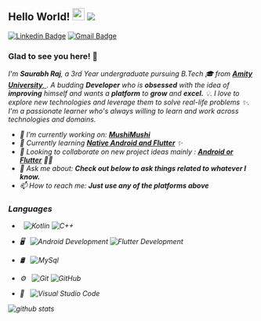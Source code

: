 
<!--
**saurabhraj042/saurabhraj042** is a ✨ _special_ ✨ repository because its `README.md` (this file) appears on your GitHub profile. 
-->

## Hello World! <img src="https://raw.githubusercontent.com/iampavangandhi/iampavangandhi/master/gifs/Hi.gif" width="25px"> <img src="https://komarev.com/ghpvc/?username=saurabhraj042"></h2>


[![Linkedin Badge](https://img.shields.io/badge/-Saurabh_Raj-blue?style=flat-square&logo=Linkedin&logoColor=white&link=https://www.linkedin.com/in/saurabh-r-07709b100/)](https://www.linkedin.com/in/saurabh-r-07709b100/) [![Gmail Badge](https://img.shields.io/badge/-saurabhraj042@gmail.com-c14438?style=flat-square&logo=Gmail&logoColor=white&link=mailto:saurabhraj042@gmail.com)](mailto:saurabhraj042@gmail.com)


### Glad to see you here! 🤩
<p>
  <i>I'm <b>Saurabh Raj</b>, a 3rd Year undergraduate pursuing B.Tech 🎓 from <a href="https://www.amity.edu/ranchi/" target="_blank"> <b>Amity University</b>,     </a>. A budding <b>Developer</b> who is <b>obsessed</b> with the idea of <b>improving</b> himself and wants a <b>platform</b> to <b>grow</b> and <b>excel.</b> 💡.<?i>
  I love to explore new technologies and leverage them to solve real-life problems ✨. I'm a passionate learner who's always willing to learn and work across      technologies and domains.
</p>

- 🔭 I’m currently working on: [**MushiMushi**](https://github.com/saurabhraj042/MushiMushi)
- 🌱 Currently learning [**Native Android and Flutter**](https://flutter.dev/) ✨
- 👯 Looking to collaborate on new project ideas mainly : [**Android or Flutter**](https://flutter.dev/) 👨‍💻
- 💬 Ask me about: **Check out below to ask things related to whatever I know.**
- 📫 How to reach me: **Just use any of the platforms above**


<h3> Languages </h3>

- &nbsp;
  ![Kotlin](https://img.shields.io/badge/-Kotlin-3282b8?style=for-the-badge&logo=kotlin&labelColor=bbe1fa)
  ![C++](https://img.shields.io/badge/-C++-3282b8?style=for-the-badge&logo=c++&labelColor=bbe1fa)
  
- 🖥 &nbsp;
  ![Android Development](https://img.shields.io/badge/-Android-3282b8?style=for-the-badge&logo=android&labelColor=1b262c)
  ![Flutter Development](https://img.shields.io/badge/-Flutter-3282b8?style=for-the-badge&logo=flutter&labelColor=1b262c)
 
- 🛢 &nbsp;
  ![MySql](https://img.shields.io/badge/-MySql-3282b8?style=for-the-badge&logo=sqllite&labelColor=1b262c)
- ⚙️ &nbsp;
  ![Git](https://img.shields.io/badge/-Git-3282b8?style=for-the-badge&logo=git&labelColor=1b262c)
  ![GitHub](https://img.shields.io/badge/-GitHub-3282b8?style=for-the-badge&logo=github&labelColor=1b262c)
- 🔧 &nbsp;
  ![Visual Studio Code](https://img.shields.io/badge/-Visual%20Studio%20Code-3282b8?style=for-the-badge&logo=visual-studio-code?labelColor=1b262c)
 




![github stats](https://github-readme-stats.vercel.app/api?username=saurabhraj042&show_icons=true)
